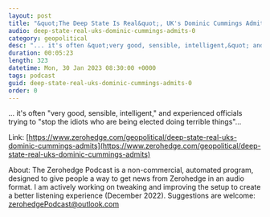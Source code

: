 ```yaml
---
layout: post
title: "&quot;The Deep State Is Real&quot;, UK's Dominic Cummings Admits"
audio: deep-state-real-uks-dominic-cummings-admits-0
category: geopolitical
desc: "... it's often &quot;very good, sensible, intelligent,&quot; and experienced officials trying to &quot;stop the idiots who are being elected doing terrible things&quot;..."
duration: 00:05:23
length: 323
datetime: Mon, 30 Jan 2023 08:30:00 +0000
tags: podcast
guid: deep-state-real-uks-dominic-cummings-admits-0
order: 0
---
```

... it's often &quot;very good, sensible, intelligent,&quot; and experienced officials trying to &quot;stop the idiots who are being elected doing terrible things&quot;...

Link: [https://www.zerohedge.com/geopolitical/deep-state-real-uks-dominic-cummings-admits](https://www.zerohedge.com/geopolitical/deep-state-real-uks-dominic-cummings-admits)

About: The Zerohedge Podcast is a non-commercial, automated program, designed to give people a way to get news from Zerohedge in an audio format.  I am actively working on tweaking and improving the setup to create a better listening experience (December 2022).  Suggestions are welcome: [zerohedgePodcast@outlook.com](mailto:zerohedgePodcast@outlook.com)